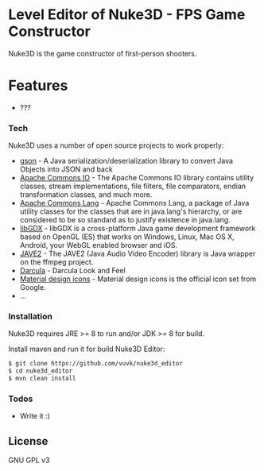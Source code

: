 # Level Editor of Nuke3D - FPS Game Constructor 

Nuke3D is the game constructor of first-person shooters.

# Features

  - ???

### Tech

Nuke3D uses a number of open source projects to work properly:

* [gson] - A Java serialization/deserialization library to convert Java Objects into JSON and back 
* [Apache Commons IO] - The Apache Commons IO library contains utility classes, stream implementations, file filters, file comparators, endian transformation classes, and much more.
* [Apache Commons Lang] - Apache Commons Lang, a package of Java utility classes for the classes that are in java.lang's hierarchy, or are considered to be so standard as to justify existence in java.lang.
* [libGDX] - libGDX is a cross-platform Java game development framework based on OpenGL (ES) that works on Windows, Linux, Mac OS X, Android, your WebGL enabled browser and iOS.
* [JAVE2] - The JAVE2 (Java Audio Video Encoder) library is Java wrapper on the ffmpeg project.
* [Darcula] - Darcula Look and Feel 
* [Material design icons] - Material design icons is the official icon set from Google. 
* ...

### Installation

Nuke3D requires JRE >= 8 to run and/or JDK >= 8 for build.

Install maven and run it for build Nuke3D Editor:

```sh
$ git clone https://github.com/vuvk/nuke3d_editor
$ cd nuke3d_editor
$ mvn clean install
```

### Todos

 - Write it :)

License
----

GNU GPL v3


   [gson]: <https://github.com/google/gson>
   [Apache Commons IO]: <https://github.com/apache/commons-io>
   [Apache Commons Lang]: <https://github.com/apache/commons-lang>
   [libGDX]: <https://github.com/libgdx/libgdx>
   [JAVE2]: <https://github.com/a-schild/jave2>
   [Darcula]: <https://github.com/bulenkov/Darcula>
   [Material Design icons]: <https://github.com/google/material-design-icons>
